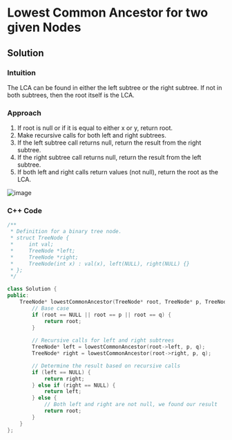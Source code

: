# Lowest Common Ancestor for two given Nodes

## Solution

### Intuition

The LCA can be found in either the left subtree or the right subtree. If not in both subtrees, then the root itself is the LCA.

### Approach

1. If root is null or if it is equal to either x or y, return root.
2. Make recursive calls for both left and right subtrees.
3. If the left subtree call returns null, return the result from the right subtree.
4. If the right subtree call returns null, return the result from the left subtree.
5. If both left and right calls return values (not null), return the root as the LCA.

![image](https://github.com/SonaVarshney/LeetCode_Q/assets/99477385/7294eaba-c1e3-4d00-856c-478ade7c31aa)

### C++ Code

```cpp
/**
 * Definition for a binary tree node.
 * struct TreeNode {
 *     int val;
 *     TreeNode *left;
 *     TreeNode *right;
 *     TreeNode(int x) : val(x), left(NULL), right(NULL) {}
 * };
 */

class Solution {
public:
    TreeNode* lowestCommonAncestor(TreeNode* root, TreeNode* p, TreeNode* q) {
        // Base case
        if (root == NULL || root == p || root == q) {
            return root;
        }
        
        // Recursive calls for left and right subtrees
        TreeNode* left = lowestCommonAncestor(root->left, p, q);
        TreeNode* right = lowestCommonAncestor(root->right, p, q);

        // Determine the result based on recursive calls
        if (left == NULL) {
            return right;
        } else if (right == NULL) {
            return left;
        } else {
            // Both left and right are not null, we found our result
            return root;
        }
    }
};


